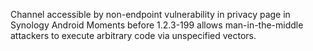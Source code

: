 Channel accessible by non-endpoint vulnerability in privacy page in Synology Android Moments before 1.2.3-199 allows man-in-the-middle attackers to execute arbitrary code via unspecified vectors.